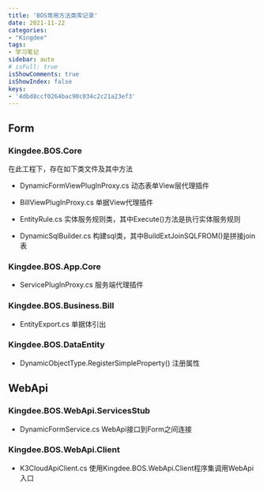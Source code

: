 ```yaml
---
title: 'BOS常用方法类库记录'
date: 2021-11-22
categories:
- "Kingdee"
tags:
- 学习笔记
sidebar: auto
# isFull: true
isShowComments: true
isShowIndex: false
keys: 
- '4dbd8ccf0264bac90c034c2c21a23ef3'
---
```


## Form 

### Kingdee.BOS.Core

在此工程下，存在如下类文件及其中方法

- DynamicFormViewPlugInProxy.cs 动态表单View层代理插件

- BillViewPlugInProxy.cs 单据View代理插件

- EntityRule.cs 实体服务规则类，其中Execute()方法是执行实体服务规则

- DynamicSqlBuilder.cs 构建sql类，其中BuildExtJoinSQLFROM()是拼接join表

### Kingdee.BOS.App.Core

- ServicePlugInProxy.cs 服务端代理插件

### Kingdee.BOS.Business.Bill

- EntityExport.cs 单据体引出

### Kingdee.BOS.DataEntity

- DynamicObjectType.RegisterSimpleProperty() 注册属性

## WebApi

### Kingdee.BOS.WebApi.ServicesStub

- DynamicFormService.cs WebApi接口到Form之间连接

### Kingdee.BOS.WebApi.Client

- K3CloudApiClient.cs  使用Kingdee.BOS.WebApi.Client程序集调用WebApi入口
